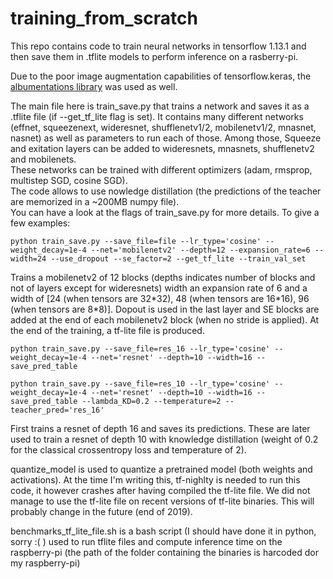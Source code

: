 # training_from_scratch

This repo contains code to train neural networks in tensorflow 1.13.1 and then save them in .tflite models to perform inference on a rasberry-pi.  

Due to the poor image augmentation capabilities of tensorflow.keras, the [albumentations library](https://github.com/albu/albumentations) was used as well.

The main file here is train_save.py that trains a network and saves it as a .tflite file (if --get_tf_lite flag is set). It contains many different networks (effnet, squeezenext, wideresnet, shufflenetv1/2, mobilenetv1/2, mnasnet, nasnet) as well as parameters to run each of those. Among those, Squeeze and exitation layers can be added to wideresnets, mnasnets, shufflenetv2 and mobilenets.  
These networks can be trained with different optimizers (adam, rmsprop, multistep SGD, cosine SGD).   
The code allows to use nowledge distillation (the predictions of the teacher are memorized in a ~200MB numpy file).  
You can have a look at the flags of train\_save.py for more details. To give a few examples:
```
python train_save.py --save_file=file --lr_type='cosine' --weight_decay=1e-4 --net='mobilenetv2' --depth=12 --expansion_rate=6 --width=24 --use_dropout --se_factor=2 --get_tf_lite --train_val_set

```
Trains a mobilenetv2 of 12 blocks (depths indicates number of blocks and not of layers except for wideresnets) width an expansion rate of 6 and a width of [24 (when tensors are 32\*32), 48 (when tensors are 16\*16), 96 (when tensors are 8\*8)]. Dopout is used in the last layer and SE blocks are added at the end of each mobilenetv2 block (when no stride is applied). At the end of the training, a tf-lite file is produced.  

```
python train_save.py --save_file=res_16 --lr_type='cosine' --weight_decay=1e-4 --net='resnet' --depth=10 --width=16 --save_pred_table

python train_save.py --save_file=res_10 --lr_type='cosine' --weight_decay=1e-4 --net='resnet' --depth=10 --width=16 --save_pred_table --lambda_KD=0.2 --temperature=2 --teacher_pred='res_16'
```
First trains a resnet of depth 16 and saves its predictions. These are later used to train a resnet of depth 10 with knowledge distillation (weight of 0.2 for the classical crossentropy loss and temperature of 2).  


quantize\_model is used to quantize a pretrained model (both weights and activations). At the time I'm writing this, tf-nighlty is needed to run this code, it however crashes after having compiled the tf-lite file. We did not manage to use the tf-lite file on recent versions of tf-lite binaries. This will probably change in the future (end of 2019).  

benchmarks\_tf\_lite\_file.sh is a bash script (I should have done it in python, sorry :( ) used to run tflite files and compute inference time on the raspberry-pi (the path of the folder containing the binaries is harcoded dor my raspberry-pi) 